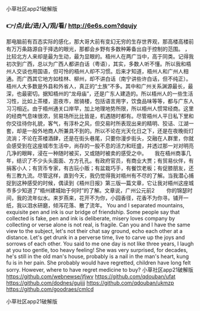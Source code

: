 
小草社区app21破解版




### 👉/点/此/进/入/观/看/ http://6e6s.com?dqujy




那电脑前有百态实际的感化，那大哥大前有变幻无穷的生存世界观，那高楼高楼前有万万条路源自于择选的眼光，那都会乡野有多数种筹备出自于控制的范围。
，比较北方人来却是最为生动，最为显眼的。梧州人在两广当中，高于同类。记得我初次到广西，总以为广西人都讲白话（粤语），其实，多数人听不懂。所以我和梧州人交谈也用国语，但可怜的梧州人却不习惯。后来才知道，梧州人和广州人相通。而广西其它地方如桂林、柳州，却不讲白话（南宁讲些许白话，但不纯正）。　　梧州人大多数是外县和外省人，真正的“土族”不多。其中和广州关系渊源最长，最深，也最密切。据知梧州的“龙母庙”，还是广东人建造的。所以梧州人的一些生活习性，比如上茶楼，逛夜市，居骑楼，包括语言用字，饮食品味等等，都与广东人习习相近。由于梧州通关口岸早，加上地理地势所限，所以梧州人惯常经商。这里的经商气息味很浓，贸易场所比比皆是，机遇随时都有。尽管梧州人平日私下里和你交往待你礼貌，客气，有淳朴之风，但交易时所表现出来的精明、狡诘、江湖一套，却是一般外地商人所兼具不到的。所以不论在光天化日之下，还是在夜晚街灯流淌；不论在茶楼酒肆，还是在街头巷尾，只要你漫步街头，交融在人群里，你就会感受到在这座城市生活中，尚存的一股不息的活力和旺盛，并透过那一对对明亮几净的眼眸，浸在一种随时被买，又或随时被卖的感受之中。　　我在梧州商事几年，结识了不少头头面面、方方孔孔。有政府官员，有商业大贾；有贸易伙伴，有捐客小人；有货币专家，有古玩小贩；有盆栽巧手，有餐饮老板；有促膝朋友，还有三教九流。尽管这样，直到今天，我仍觉得我对梧州有不尽的了解。当我潜心捕捉到这种感受的时候，偶读到《梧州日报》第三版—篇文章，它让我对梧州这座城市多少知道了“梧州建城始于何时”的了解。文章说，广州公元前2
　　你的锦瑟时间，我的流年似水。来岁燕来，花开不为你，小园香径，花香不为你寻。铺开一纸，我以泪水研磨，倾泻花落、散了流年。
You and I separated mountains, exquisite pen and ink is our bridge of friendship.
Some people say that collected is fake, pen and ink is deliberate, misery loves company by collecting or verse alone is not real, is fragile.
Can you and I have the same view to the subject, let's not their chat say ground, echo each other at a distance.
Let's get drunk in a perverse time, live to carve up the joys and sorrows of each other.
You said to me one day is not like three years, I laugh at you too gentle, too heavy feeling!
She was very surprised, for decades, he's still in the old man's house, probably is a nail in the man's heart, kung fu is in her pain.
She probably would have regretted, children have long felt sorry.
However, where to have regret medicine to buy?
小草社区app21破解版 https://github.com/webnewse/jfjwv
https://github.com/qdouban/ufat
https://github.com/dodnes/guijjj
https://github.com/qdouban/ukmzp
https://github.com/goodraes/cmlcd





小草社区app21破解版
